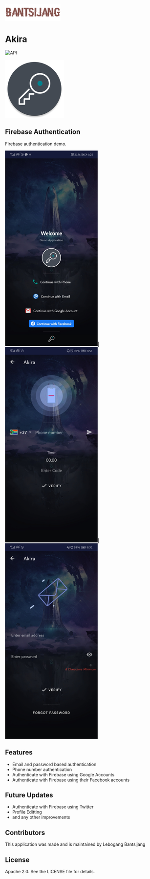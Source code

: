 <img src="https://raw.githubusercontent.com/LebogangBantsijang/KxGenesis/master/profile-image.png" height="56">

# Akira
![API](https://img.shields.io/badge/Android-23+-brightgreen.svg)

![Logo](https://raw.githubusercontent.com/LebogangBantsijang/Akira/master/app/src/main/res/mipmap-xxxhdpi/ic_launcher_round.png)

## Firebase Authentication
Firebase authentication demo. 

<img src="https://raw.githubusercontent.com/LebogangBantsijang/Akira/master/screenshot/Screenshot_20201204_162542_com.lebogang.akira.jpg"  height="640">|<img src="https://raw.githubusercontent.com/LebogangBantsijang/Akira/master/screenshot/Screenshot_20201205_085132_com.lebogang.akira.jpg"  height="640">|<img src="https://raw.githubusercontent.com/LebogangBantsijang/Akira/master/screenshot/Screenshot_20201205_085151_com.lebogang.akira.jpg"  height="640">

## Features
- Email and password based authentication
- Phone number authentication
- Authenticate with Firebase using Google Accounts
- Authenticate with Firebase using their Facebook accounts

## Future Updates
- Authenticate with Firebase using Twitter
- Profile Editting
- and any other improvements

## Contributors
This application was made and is maintained by Lebogang Bantsijang

## License
Apache 2.0. See the LICENSE file for details.
